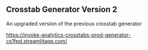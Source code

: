 ## Crosstab Generator Version 2

An upgraded version of the previous crosstab generator 

https://invoke-analytics-crosstabs-prod-generator-cs1fpd.streamlitapp.com/
